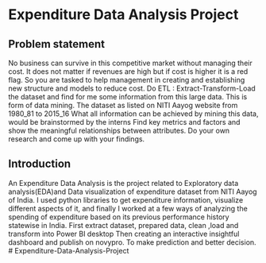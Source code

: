 
# Expenditure Data Analysis Project
## Problem statement 
No business can survive in this competitive market without 
managing their cost. It does not matter if revenues are high but if 
cost is higher it is a red flag. So you are tasked to help 
management in creating and establishing new structure and 
models to reduce cost.
Do ETL : Extract-Transform-Load the dataset and find for me 
some information from this large data. This is form of data mining.
The dataset as listed on NITI Aayog website from 1980_81 to 2015_16
What all information can be achieved by mining this data, would be
brainstormed by the interns
Find key metrics and factors and show the meaningful relationships between attributes. 
Do your own research and come up with your findings.



## Introduction 
An Expenditure Data Analysis is the project related to Exploratory data analysis(EDA)and Data visualization of expenditure dataset from NITI Aayog of India. I used python libraries to get expenditure information, visualize different aspects of it, and finally I worked at a few ways of analyzing the spending of expenditure based on its previous performance history statewise in India.
First extract dataset, prepared data, clean ,load and transform into Power BI desktop Then creating an interactive insightful dashboard and publish on novypro. To make prediction and better decision.
#   E x p e n d i t u r e - D a t a - A n a l y s i s - P r o j e c t  
 